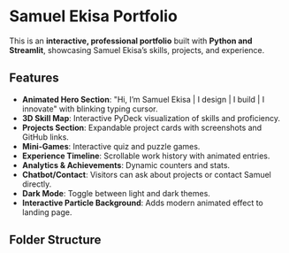 # Samuel Ekisa Portfolio

This is an **interactive, professional portfolio** built with **Python and Streamlit**, showcasing Samuel Ekisa’s skills, projects, and experience.

## Features

- **Animated Hero Section**: "Hi, I’m Samuel Ekisa | I design | I build | I innovate" with blinking typing cursor.
- **3D Skill Map**: Interactive PyDeck visualization of skills and proficiency.
- **Projects Section**: Expandable project cards with screenshots and GitHub links.
- **Mini-Games**: Interactive quiz and puzzle games.
- **Experience Timeline**: Scrollable work history with animated entries.
- **Analytics & Achievements**: Dynamic counters and stats.
- **Chatbot/Contact**: Visitors can ask about projects or contact Samuel directly.
- **Dark Mode**: Toggle between light and dark themes.
- **Interactive Particle Background**: Adds modern animated effect to landing page.

## Folder Structure

